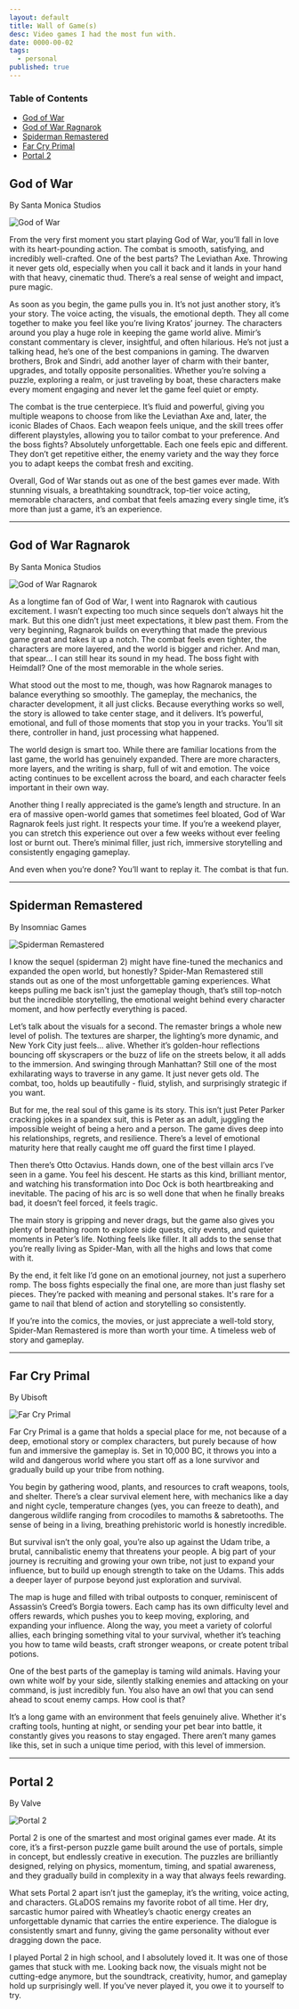 ```yaml
---
layout: default
title: Wall of Game(s)
desc: Video games I had the most fun with.
date: 0000-00-02
tags:
  - personal
published: true
---
```


### Table of Contents

- [God of War](/writings/games#God-of-War)
- [God of War Ragnarok](/writings/games#God-of-War-Ragnarok)
- [Spiderman Remastered](/writings/games#Spiderman-Remastered)
- [Far Cry Primal](/writings/games#Far-Cry-Primal)
- [Portal 2](/writings/games#Portal-2)

## God of War

By Santa Monica Studios

![God of War](https://storage.googleapis.com/markup-mansion-assets/gow.jpg)

From the very first moment you start playing God of War, you’ll fall in love with
its heart-pounding action. The combat is smooth, satisfying, and incredibly well-crafted.
One of the best parts? The Leviathan Axe. Throwing it never gets old, especially when
you call it back and it lands in your hand with that heavy, cinematic thud. There’s
a real sense of weight and impact, pure magic.

As soon as you begin, the game pulls you in. It’s not just another story, it’s your
story. The voice acting, the visuals, the emotional depth. They all come together
to make you feel like you’re living Kratos’ journey. The characters around you play
a huge role in keeping the game world alive. Mimir’s constant commentary is clever,
insightful, and often hilarious. He’s not just a talking head, he’s one of the best
companions in gaming. The dwarven brothers, Brok and Sindri, add another layer of
charm with their banter, upgrades, and totally opposite personalities. Whether
you’re solving a puzzle, exploring a realm, or just traveling by boat, these
characters make every moment engaging and never let the game feel quiet or empty.

The combat is the true centerpiece. It’s fluid and powerful, giving you multiple
weapons to choose from like the Leviathan Axe and, later, the iconic Blades of
Chaos. Each weapon feels unique, and the skill trees offer different playstyles,
allowing you to tailor combat to your preference. And the boss fights? Absolutely
unforgettable. Each one feels epic and different. They don’t get repetitive either,
the enemy variety and the way they force you to adapt keeps the combat fresh and exciting.

Overall, God of War stands out as one of the best games ever made. With stunning
visuals, a breathtaking soundtrack, top-tier voice acting, memorable characters,
and combat that feels amazing every single time, it’s more than just a game,
it’s an experience.

---

## God of War Ragnarok

By Santa Monica Studios

![God of War Ragnarok](https://storage.googleapis.com/markup-mansion-assets/gowr.jpg)

As a longtime fan of God of War, I went into Ragnarok with cautious excitement.
I wasn’t expecting too much since sequels don’t always hit the mark. But this
one didn’t just meet expectations, it blew past them. From the very beginning,
Ragnarok builds on everything that made the previous game great and takes it up
a notch. The combat feels even tighter, the characters are more layered, and
the world is bigger and richer. And man, that spear… I can still hear its sound
in my head. The boss fight with Heimdall? One of the most memorable in the whole
series.

What stood out the most to me, though, was how Ragnarok manages to balance everything
so smoothly. The gameplay, the mechanics, the character development, it all just clicks.
Because everything works so well, the story is allowed to take center stage, and it delivers.
It’s powerful, emotional, and full of those moments that stop you in your tracks.
You’ll sit there, controller in hand, just processing what happened.

The world design is smart too. While there are familiar locations from the last game,
the world has genuinely expanded. There are more characters, more layers, and the
writing is sharp, full of wit and emotion. The voice acting continues to be excellent
across the board, and each character feels important in their own way.

Another thing I really appreciated is the game’s length and structure. In an era
of massive open-world games that sometimes feel bloated, God of War Ragnarok feels
just right. It respects your time. If you’re a weekend player, you can stretch
this experience out over a few weeks without ever feeling lost or burnt out. There’s
minimal filler, just rich, immersive storytelling and consistently engaging gameplay.

And even when you’re done? You’ll want to replay it. The combat is that fun.

---

## Spiderman Remastered

By Insomniac Games

![Spiderman Remastered](https://storage.googleapis.com/markup-mansion-assets/sm.jpg)

I know the sequel (spiderman 2) might have fine-tuned the mechanics and expanded
the open world, but honestly? Spider-Man Remastered still stands out as one of
the most unforgettable gaming experiences. What keeps pulling me back isn't just
the gameplay though, that’s still top-notch but the incredible storytelling, the
emotional weight behind every character moment, and how perfectly everything is paced.

Let’s talk about the visuals for a second. The remaster brings a whole new level
of polish. The textures are sharper, the lighting’s more dynamic, and New York City
just feels... alive. Whether it’s golden-hour reflections bouncing off skyscrapers
or the buzz of life on the streets below, it all adds to the immersion. And swinging
through Manhattan? Still one of the most exhilarating ways to traverse in any game.
It just never gets old. The combat, too, holds up beautifully - fluid, stylish,
and surprisingly strategic if you want.

But for me, the real soul of this game is its story. This isn’t just Peter Parker
cracking jokes in a spandex suit, this is Peter as an adult, juggling the impossible
weight of being a hero and a person. The game dives deep into his relationships,
regrets, and resilience. There’s a level of emotional maturity here that really
caught me off guard the first time I played.

Then there’s Otto Octavius. Hands down, one of the best villain arcs I’ve seen
in a game. You feel his descent. He starts as this kind, brilliant mentor, and
watching his transformation into Doc Ock is both heartbreaking and inevitable.
The pacing of his arc is so well done that when he finally breaks bad, it doesn’t
feel forced, it feels tragic.

The main story is gripping and never drags, but the game also gives you plenty of
breathing room to explore side quests, city events, and quieter moments in Peter’s life.
Nothing feels like filler. It all adds to the sense that you’re really living as Spider-Man,
with all the highs and lows that come with it.

By the end, it felt like I’d gone on an emotional journey, not just a superhero romp.
The boss fights especially the final one, are more than just flashy set pieces.
They’re packed with meaning and personal stakes. It's rare for a game to nail that
blend of action and storytelling so consistently.

If you’re into the comics, the movies, or just appreciate a well-told story,
Spider-Man Remastered is more than worth your time. A timeless web of story and gameplay.

---

## Far Cry Primal

By Ubisoft

![Far Cry Primal](https://storage.googleapis.com/markup-mansion-assets/fcp.jpg)

Far Cry Primal is a game that holds a special place for me, not because of a deep,
emotional story or complex characters, but purely because of how fun and immersive
the gameplay is. Set in 10,000 BC, it throws you into a wild and dangerous world
where you start off as a lone survivor and gradually build up your tribe from nothing.

You begin by gathering wood, plants, and resources to craft weapons, tools, and
shelter. There’s a clear survival element here, with mechanics like a day and
night cycle, temperature changes (yes, you can freeze to death), and dangerous
wildlife ranging from crocodiles to mamoths & sabretooths. The sense of being
in a living, breathing prehistoric world is honestly incredible.

But survival isn’t the only goal, you’re also up against the Udam tribe, a brutal,
cannibalistic enemy that threatens your people. A big part of your journey is recruiting
and growing your own tribe, not just to expand your influence, but to build up enough
strength to take on the Udams. This adds a deeper layer of purpose beyond just exploration
and survival.

The map is huge and filled with tribal outposts to conquer, reminiscent of Assassin’s
Creed’s Borgia towers. Each camp has its own difficulty level and offers rewards,
which pushes you to keep moving, exploring, and expanding your influence. Along the way,
you meet a variety of colorful allies, each bringing something vital to your survival,
whether it’s teaching you how to tame wild beasts, craft stronger weapons, or
create potent tribal potions.

One of the best parts of the gameplay is taming wild animals. Having your own white
wolf by your side, silently stalking enemies and attacking on your command, is
just incredibly fun. You also have an owl that you can send ahead to scout enemy
camps. How cool is that?

It’s a long game with an environment that feels genuinely alive. Whether it's
crafting tools, hunting at night, or sending your pet bear into battle, it
constantly gives you reasons to stay engaged. There aren’t many games like this,
set in such a unique time period, with this level of immersion.

---

## Portal 2

By Valve

![Portal 2](https://storage.googleapis.com/markup-mansion-assets/p2.jpg)

Portal 2 is one of the smartest and most original games ever made. At its core,
it’s a first-person puzzle game built around the use of portals, simple in concept,
but endlessly creative in execution. The puzzles are brilliantly designed, relying
on physics, momentum, timing, and spatial awareness, and they gradually build in
complexity in a way that always feels rewarding.

What sets Portal 2 apart isn’t just the gameplay, it’s the writing, voice acting,
and characters. GLaDOS remains my favorite robot of all time. Her dry, sarcastic
humor paired with Wheatley’s chaotic energy creates an unforgettable dynamic that
carries the entire experience. The dialogue is consistently smart and funny, giving
the game personality without ever dragging down the pace.

I played Portal 2 in high school, and I absolutely loved it. It was one of those
games that stuck with me. Looking back now, the visuals might not be cutting-edge
anymore, but the soundtrack, creativity, humor, and gameplay hold up surprisingly
well. If you’ve never played it, you owe it to yourself to try.
